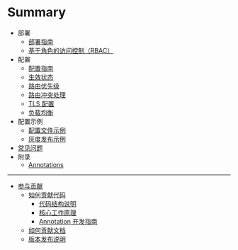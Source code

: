 # Summary

[comment]: <> "For user"
* 部署
    * [部署指南](deployment.md)
    * [基于角色的访问控制（RBAC）](rbac.md)
* 配置
    * [配置指南](ingress/basic.md)
    * [生效状态](ingress/validate-state.md)
    * [路由优先级](ingress/priority.md)
    * [路由冲突处理](ingress/conflict.md)
    * [TLS 配置](ingress/tls.md)
    * [负载均衡](ingress/load-balance.md)
* 配置示例
    * [配置文件示例](example/example.md)
    * [灰度发布示例](example/canary-release.md)
* [常见问题](FAQ/FAQ.md)
* 附录
  * [Annotations](appendix/annotations.md)
---

[comment]: <> "For developer"
* [参与贡献](contribute/how-to-contribute.md)
    * [如何贡献代码](contribute/contribute-codes.md)
      * [代码结构说明](development/source-code-layout.md)
      * [核心工作原理](development/core-logic.md)
      * [Annotation 开发指南](development/annotation-implement-guide.md)
    * [如何贡献文档](contribute/contribute-documents.md)
    * [版本发布说明](https://www.bfe-networks.net/zh_cn/development/release_regulation/)

